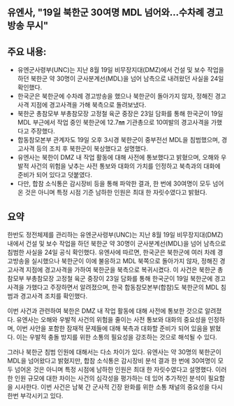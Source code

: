 ## 유엔사, "19일 북한군 30여명 MDL 넘어와…수차례 경고방송 무시"

## 주요 내용:
*   유엔군사령부(UNC)는 지난 8월 19일 비무장지대(DMZ)에서 건설 및 보수 작업을 하던 북한군 약 30명이 군사분계선(MDL)을 넘어 남측으로 내려왔던 사실을 24일 확인했다.
*   한국군은 북한군에 수차례 경고방송을 했으나 북한군이 돌아가지 않자, 정해진 경고사격 지점에 경고사격을 가해 북측으로 돌려보냈다.
*   북한군 총참모부 부총참모장 고정철 육군 중장은 23일 담화를 통해 한국군이 19일 MDL 부근에서 작업 중인 북한군에 12.7㎜ 기관총으로 10여발의 경고사격을 가했다고 주장했다.
*   합동참모본부 관계자도 19일 오후 3시경 북한군이 중부전선 MDL을 침범했으며, 경고사격 등의 조치 후 북한군이 북상했다고 설명했다.
*   유엔사는 북한이 DMZ 내 작업 활동에 대해 사전에 통보했다고 밝혔으며, 오해와 우발적 사건의 위험을 낮추는 사전 통보와 대화의 가치를 인정하고 북측과의 대화에 준비가 되어 있다고 덧붙였다.
*   다만, 합참 소식통은 감시장비 등을 통해 파악한 결과, 한 번에 30여명이 모두 넘어온 것은 아니며 특정 시점 기준 남하한 인원은 최대 한 자릿수였다고 밝혔다.

## 요약
한반도 정전체제를 관리하는 유엔군사령부(UNC)는 지난 8월 19일 비무장지대(DMZ) 내에서 건설 및 보수 작업을 하던 북한군 약 30명이 군사분계선(MDL)을 넘어 남측으로 침범한 사실을 24일 공식 확인했다. 유엔사에 따르면, 한국군은 북한군에 여러 차례 경고방송을 실시했으나 북한군이 이에 불응하고 MDL 북쪽으로 돌아가지 않자, 정해진 경고사격 지점에 경고사격을 가하여 북한군을 북측으로 복귀시켰다. 이 사건은 북한군 총참모부 부총참모장 고정철 육군 중장이 23일 담화를 통해 한국군이 19일 북한군에 경고사격을 가했다고 주장하면서 알려졌으며, 한국 합동참모본부(합참)도 북한군의 MDL 침범과 경고사격 조치를 확인했다.

이번 사건과 관련하여 북한은 DMZ 내 작업 활동에 대해 사전에 통보한 것으로 알려졌다. 유엔사는 오해와 우발적 사건의 위험을 줄이는 사전 통보와 대화의 중요성을 인정하며, 이번 사안을 포함한 잠재적 문제들에 대해 북측과 대화할 준비가 되어 있음을 밝혔다. 이는 우발적 충돌 방지를 위한 소통의 필요성을 강조하는 것으로 해석될 수 있다.

그러나 북한군 침범 인원에 대해서는 다소 차이가 있다. 유엔사는 약 30명의 북한군이 MDL을 넘어왔다고 밝혔지만, 합참 소식통은 감시장비 분석 결과 한 번에 30여명이 모두 넘어온 것은 아니며 특정 시점에 남하한 인원은 최대 한 자릿수였다고 설명했다. 이러한 인원 규모에 대한 차이는 사건의 심각성을 평가하는 데 있어 추가적인 분석이 필요함을 시사한다. 이번 사건은 남북 간 군사적 긴장 완화를 위한 소통 채널의 중요성을 다시 한번 부각시키고 있다.